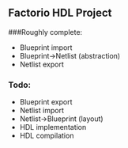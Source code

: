 ## Factorio HDL Project

###Roughly complete:

* Blueprint import
* Blueprint->Netlist (abstraction)
* Netlist export

### Todo:

* Blueprint export
* Netlist import
* Netlist->Blueprint (layout)
* HDL implementation
* HDL compilation
